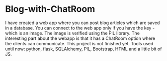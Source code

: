# Blog-with-ChatRoom

I have created a web app where you can post blog articles which are saved in a database. You can connect to the web app only if you have the key - which is an image. The image is verified using the PIL library. The interesting part about the webapp is that it has a ChatRoom option where the clients can communicate. This project is not finished yet.
Tools used until now: python, flask, SQLAlchemy, PIL, Bootstrap, HTML and a little bit of JS.

